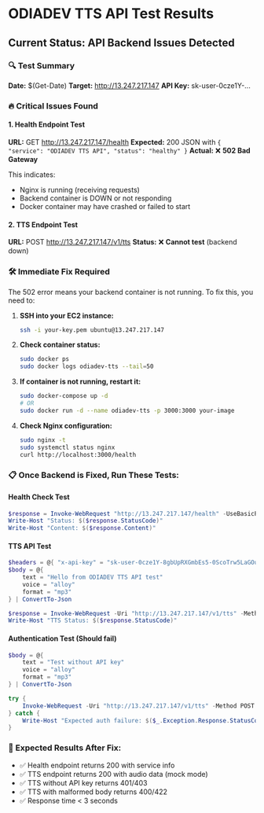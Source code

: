 # ODIADEV TTS API Test Results

## Current Status: API Backend Issues Detected

### 🔍 Test Summary
**Date:** $(Get-Date)
**Target:** http://13.247.217.147
**API Key:** sk-user-0cze1Y-...

### 🔥 Critical Issues Found

#### 1. Health Endpoint Test
**URL:** GET http://13.247.217.147/health
**Expected:** 200 JSON with `{ "service": "ODIADEV TTS API", "status": "healthy" }`
**Actual:** ❌ **502 Bad Gateway**

This indicates:
- Nginx is running (receiving requests)
- Backend container is DOWN or not responding
- Docker container may have crashed or failed to start

#### 2. TTS Endpoint Test  
**URL:** POST http://13.247.217.147/v1/tts
**Status:** ❌ **Cannot test** (backend down)

### 🛠️ Immediate Fix Required

The 502 error means your backend container is not running. To fix this, you need to:

1. **SSH into your EC2 instance:**
   ```bash
   ssh -i your-key.pem ubuntu@13.247.217.147
   ```

2. **Check container status:**
   ```bash
   sudo docker ps
   sudo docker logs odiadev-tts --tail=50
   ```

3. **If container is not running, restart it:**
   ```bash
   sudo docker-compose up -d
   # OR
   sudo docker run -d --name odiadev-tts -p 3000:3000 your-image
   ```

4. **Check Nginx configuration:**
   ```bash
   sudo nginx -t
   sudo systemctl status nginx
   curl http://localhost:3000/health
   ```

### 📋 Once Backend is Fixed, Run These Tests:

#### Health Check Test
```powershell
$response = Invoke-WebRequest "http://13.247.217.147/health" -UseBasicParsing
Write-Host "Status: $($response.StatusCode)"
Write-Host "Content: $($response.Content)"
```

#### TTS API Test  
```powershell
$headers = @{ "x-api-key" = "sk-user-0cze1Y-8gbUpRXGmbEs5-0ScoTrw5LaGOuBGuJzu7zucKLQi1S1J-YQPCFsIUQ16QYDbj9obOOb6Uy3OaHHgu1-a-T0-8UHsY4q3mUE2Z43ksDlgO4Kqdqn1htMrLNh0GA8" }
$body = @{ 
    text = "Hello from ODIADEV TTS API test"
    voice = "alloy"  
    format = "mp3"
} | ConvertTo-Json

$response = Invoke-WebRequest -Uri "http://13.247.217.147/v1/tts" -Method POST -Body $body -Headers $headers -ContentType "application/json"
Write-Host "TTS Status: $($response.StatusCode)"
```

#### Authentication Test (Should fail)
```powershell
$body = @{ 
    text = "Test without API key"
    voice = "alloy"
    format = "mp3"
} | ConvertTo-Json

try {
    Invoke-WebRequest -Uri "http://13.247.217.147/v1/tts" -Method POST -Body $body -ContentType "application/json"
} catch {
    Write-Host "Expected auth failure: $($_.Exception.Response.StatusCode)"
}
```

### 🎯 Expected Results After Fix:
- ✅ Health endpoint returns 200 with service info
- ✅ TTS endpoint returns 200 with audio data (mock mode)
- ✅ TTS without API key returns 401/403
- ✅ TTS with malformed body returns 400/422
- ✅ Response time < 3 seconds